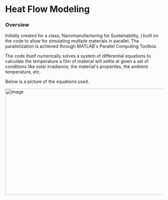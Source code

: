 # Heat Flow Modeling

### Overview ###
Initially created for a class, Nanomanufacturing for Sustainability, I built on the code to allow for simulating multiple materials in parallel. The parallelization is achieved through MATLAB's Parallel Computing Toolbox. 

The code itself numerically solves a system of differential equations to calculate the temperature a film of material will settle at given a set of conditions like solar irradiance, the material's properties, the ambient temperature, etc.  

Below is a picture of the equations used.

<img width="707" height="340" alt="image" src="https://github.com/user-attachments/assets/ccde2ab2-0727-44ac-b990-8271508bde2a" />


